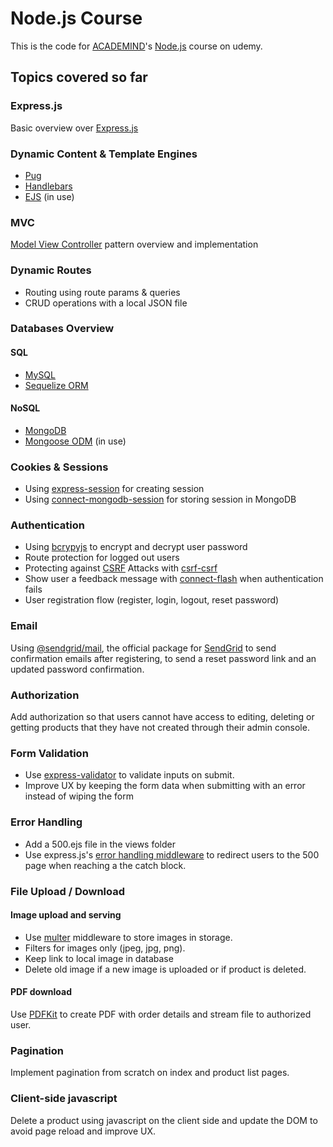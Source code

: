 # Node.js Course

This is the code for [ACADEMIND](https://academind.com/)'s [Node.js](https://www.udemy.com/course/nodejs-the-complete-guide/) course on udemy.

## Topics covered so far

### Express.js

Basic overview over [Express.js](https://expressjs.com/)

### Dynamic Content & Template Engines

- [Pug](https://pugjs.org/api/getting-started.html)
- [Handlebars](https://handlebarsjs.com/)
- [EJS](https://ejs.co/) (in use)

### MVC

[Model View Controller](https://en.wikipedia.org/wiki/Model%E2%80%93view%E2%80%93controller) pattern overview and implementation

### Dynamic Routes

- Routing using route params & queries
- CRUD operations with a local JSON file

### Databases Overview

#### SQL

- [MySQL](https://www.mysql.com/)
- [Sequelize ORM](https://sequelize.org/)

#### NoSQL

- [MongoDB](https://www.mongodb.com/)
- [Mongoose ODM](https://mongoosejs.com/) (in use)

### Cookies & Sessions

- Using [express-session](https://www.npmjs.com/package/express-session) for creating session
- Using [connect-mongodb-session](https://www.npmjs.com/package/connect-mongodb-session) for storing session in MongoDB

### Authentication

- Using [bcrypyjs](https://www.npmjs.com/package/bcryptjs) to encrypt and decrypt user password
- Route protection for logged out users
- Protecting against [CSRF](https://en.wikipedia.org/wiki/Cross-site_request_forgery) Attacks with [csrf-csrf](https://www.npmjs.com/package/csrf-csrf)
- Show user a feedback message with [connect-flash](https://www.npmjs.com/package/connect-flash) when authentication fails
- User registration flow (register, login, logout, reset password)

### Email

Using [@sendgrid/mail](https://www.npmjs.com/package/@sendgrid/mail), the official package for [SendGrid](https://sendgrid.com/en-us) to send confirmation emails after registering, to send a reset password link and an updated password confirmation.

### Authorization

Add authorization so that users cannot have access to editing, deleting or getting products that they have not created through their admin console.

### Form Validation

- Use [express-validator](https://express-validator.github.io/docs) to validate inputs on submit.
- Improve UX by keeping the form data when submitting with an error instead of wiping the form

### Error Handling

- Add a 500.ejs file in the views folder
- Use express.js's [error handling middleware](https://expressjs.com/en/guide/error-handling.html) to redirect users to the 500 page when reaching a the catch block.

### File Upload / Download

#### Image upload and serving

- Use [multer](https://expressjs.com/en/resources/middleware/multer.html) middleware to store images in storage.
- Filters for images only (jpeg, jpg, png).
- Keep link to local image in database
- Delete old image if a new image is uploaded or if product is deleted.

#### PDF download

Use [PDFKit](https://pdfkit.org/) to create PDF with order details and stream file to authorized user.

### Pagination

Implement pagination from scratch on index and product list pages.

### Client-side javascript

Delete a product using javascript on the client side and update the DOM to avoid page reload and improve UX.
